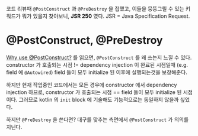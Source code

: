 코드 리뷰때 `@PostConstruct` 과 `@PreDestroy` 을 접했고, 이들을 뭉뜽그릴 수 있는 키워드가 뭐가 있을지 찾아보니, **JSR 250** 였다. JSR = Java Specification Request.

# @PostConstruct, @PreDestroy

[Why use @PostConstruct?](https://stackoverflow.com/questions/3406555/why-use-postconstruct) 를 읽으면, `@PostConstruct` 를 왜 쓰는지 느낄 수 있다. constructor 가 호출되는 시점 != dependency injection 이 완료된 시점일때 (e.g. field 에 `@Autowired`) field 들이 모두 initialize 된 이후에 실행되는것을 보장해준다.

하지만 현재 작업중인 코드에서는 모든 경우에 constructor 에서 dependency injection 하므로, constructor 가 호출되는 시점 == field 들이 모두 initialize 된 시점이다. 그러므로 kotlin 의 `init` block 에 기술해도 기능적으로는 동일하지 않을까 싶었다.

하지만 `@PreDestroy` 을 쓴다면? 대구를 맞추는 측면에서 `@PostConstruct` 가 의의를 지닌다.
